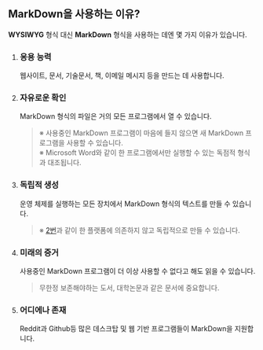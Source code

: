 ## **MarkDown을 사용하는 이유?**
**WYSIWYG** 형식 대신 **MarkDown** 형식을 사용하는 데엔 몇 가지 이유가 있습니다.<br>
1. ### **응용 능력**
    웹사이트, 문서, 기술문서, 책, 이메일 메시지 등을 만드는 데 사용합니다.
2. ### **자유로운 확인**
    MarkDown 형식의 파일은 거의 모든 프로그램에서 열 수 있습니다.
    >※ 사용중인 MarkDown 프로그램이 마음에 들지 않으면 새 MarkDown 프로그램을 사용할 수 있습니다.<br>
    >※ Microsoft Word와 같이 한 프로그램에서만 실행할 수 있는 독점적 형식과 대조됩니다.
3. ### **독립적 생성**
    운영 체제를 실행하는 모든 장치에서 MarkDown 형식의 텍스트를 만들 수 있습니다.
    >※ [2번](#2-markdown-형식의-파일은-거의-모든-프로그램에서-열-수-있습니다)과 같이 한 플랫폼에 의존하지 않고 독립적으로 만들 수 있습니다.
4. ### **미래의 증거**
    사용중인 MarkDown 프로그램이 더 이상 사용할 수 없다고 해도 읽을 수 있습니다.
    >무한정 보존해야하는 도서, 대학논문과 같은 문서에 중요합니다.
5. ### **어디에나 존재**
    Reddit과 Github등 많은 데스크탑 및 웹 기반 프로그램들이 MarkDown을 지원합니다.